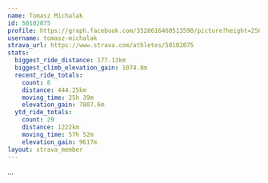 ```yaml
---
name: Tomasz Michalak
id: 50102075
profile: https://graph.facebook.com/3528616460513590/picture?height=256&width=256
username: tomasz-michalak
strava_url: https://www.strava.com/athletes/50102075
stats:
  biggest_ride_distance: 177.13km
  biggest_climb_elevation_gain: 1074.8m
  recent_ride_totals:
    count: 8
    distance: 444.25km
    moving_time: 25h 39m
    elevation_gain: 7807.6m
  ytd_ride_totals:
    count: 29
    distance: 1222km
    moving_time: 57h 52m
    elevation_gain: 9617m
layout: strava_member
--- 
```

...
